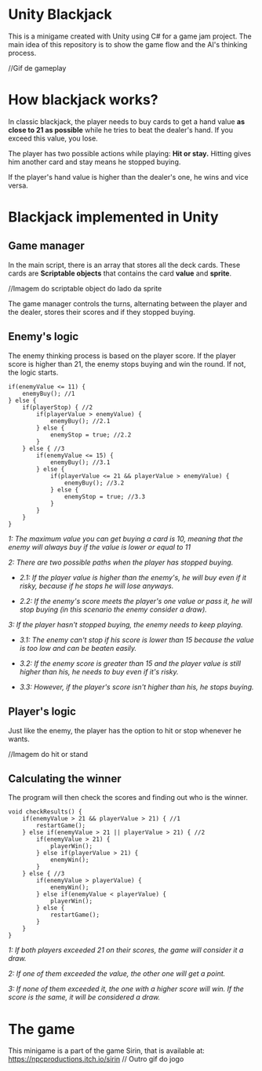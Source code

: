 # Unity Blackjack
This is a minigame created with Unity using C# for a game jam project.
The main idea of this repository is to show the game flow and the AI's thinking process.

//Gif de gameplay

# How blackjack works?
In classic blackjack, the player needs to buy cards to get a hand value **as close to 21 as possible** while he tries to beat the dealer's hand. If you exceed this value, you lose.

The player has two possible actions while playing: **Hit or stay.** Hitting gives him another card and stay means he stopped buying.

If the player's hand value is higher than the dealer's one, he wins and vice versa.

# Blackjack implemented in Unity
## Game manager
In the main script, there is an array that stores all the deck cards. These cards are **Scriptable objects** that contains the card **value** and **sprite**.

//Imagem do scriptable object do lado da sprite

The game manager controls the turns, alternating between the player and the dealer, stores their scores and if they stopped buying.

## Enemy's logic
The enemy thinking process is based on the player score. If the player score is higher than 21, the enemy stops buying and win the round. If not, the logic starts.
```
if(enemyValue <= 11) { 
    enemyBuy(); //1
} else {
    if(playerStop) { //2
        if(playerValue > enemyValue) {
            enemyBuy(); //2.1
        } else {
            enemyStop = true; //2.2
        }
    } else { //3
        if(enemyValue <= 15) {
            enemyBuy(); //3.1
        } else {
            if(playerValue <= 21 && playerValue > enemyValue) {
                enemyBuy(); //3.2
            } else {
                enemyStop = true; //3.3
            }
        }
    }
}
```
*1: The maximum value you can get buying a card is 10, meaning that the enemy will always buy if the value is lower or equal to 11*

*2: There are two possible paths when the player has stopped buying.*

- *2.1: If the player value is higher than the enemy's, he will buy even if it risky, because if he stops he will lose anyways.*
    
- *2.2: If the enemy's score meets the player's one value or pass it, he will stop buying (in this scenario the enemy consider a draw).*
    
*3: If the player hasn't stopped buying, the enemy needs to keep playing.*

- *3.1: The enemy can't stop if his score is lower than 15 because the value is too low and can be beaten easily.*
    
- *3.2: If the enemy score is greater than 15 and the player value is still higher than his, he needs to buy even if it's risky.*
    
- *3.3: However, if the player's score isn't higher than his, he stops buying.*

## Player's logic
Just like the enemy, the player has the option to hit or stop whenever he wants.

//Imagem do hit or stand

## Calculating the winner
The program will then check the scores and finding out who is the winner.
```
void checkResults() {
    if(enemyValue > 21 && playerValue > 21) { //1
        restartGame();
    } else if(enemyValue > 21 || playerValue > 21) { //2
        if(enemyValue > 21) {
            playerWin();
        } else if(playerValue > 21) {
            enemyWin();
        }
    } else { //3
        if(enemyValue > playerValue) {
            enemyWin();
        } else if(enemyValue < playerValue) {
            playerWin();
        } else {
            restartGame();
        }
    }
}
```
*1: If both players exceeded 21 on their scores, the game will consider it a draw.*

*2: If one of them exceeded the value, the other one will get a point.*

*3: If none of them exceeded it, the one with a higher score will win. If the score is the same, it will be considered a draw.*

# The game
This minigame is a part of the game Sirin, that is available at: https://npcproductions.itch.io/sirin
// Outro gif do jogo
